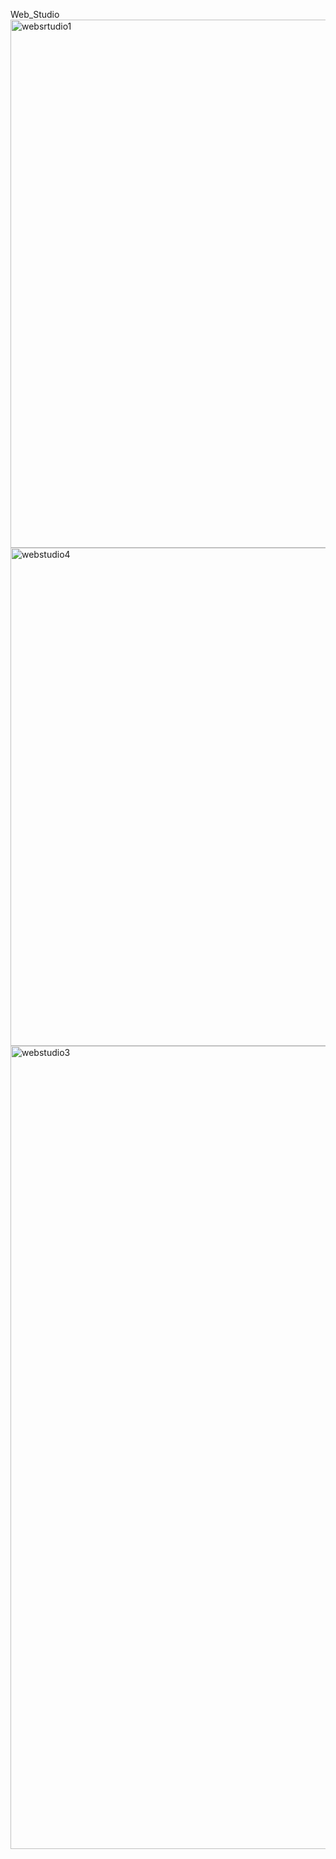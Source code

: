 Web_Studio<img width="1887" height="845" alt="websrtudio1" src="https://github.com/user-attachments/assets/33c06611-014d-4a43-919b-ae334bf2c019" />
<img width="1251" height="797" alt="webstudio4" src="https://github.com/user-attachments/assets/9e98b719-9582-406e-b09f-5f1fe17537a6" />
<img width="1459" height="1285" alt="webstudio3" src="https://github.com/user-attachments/assets/ace33d1c-c80d-48b5-b3a3-7148036d29d4" />
